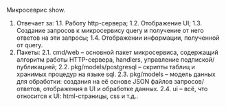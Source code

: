 Микросеврис show.
1) Отвечает за:
    1.1. Работу http-сервера;
    1.2. Отображение UI;
    1.3. Создание запросов к микросервису query и получение от него ответов на эти запросы;
    1.4. Отображении информации, полученной от query.
2) Пакеты:
    2.1. cmd/web – основной пакет микросервиса, содержащий алгоритм работы HTTP-сервера, handlers, управление подпиской/публикацией;
    2.2. pkg/models/postgresql – скрипты таблиц и хранимых процедур на языке sql.
    2.3. pkg/models – модель данных для обработки: создания на её основе JSON файлов запросов/ответов, отображения в UI и обработке данных.
    2.4. ui – всё, что относится к UI: html-страницы, css и т.д..